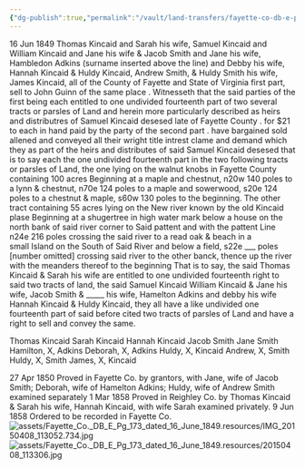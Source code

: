 ```yaml
---
{"dg-publish":true,"permalink":"/vault/land-transfers/fayette-co-db-e-pg-173-dated-16-june-1849-to-john-gwinn/","tags":["William-Kincaid","Samuel-Kincaid","Jane-Kincaid","john-gwinn","fayette","Thomas-Kincaid-Jr"]}
---
```


16 Jun 1849
Thomas Kincaid and Sarah his wife, Samuel Kincaid and William Kincaid and Jane his wife & Jacob Smith and Jane his wife, Hambledon Adkins (surname inserted above the line) and Debby his wife, Hannah Kincaid & Huldy Kincaid, Andrew Smith, & Huldy Smith his wife, James Kincaid, all of the County of Fayette and State of Virginia first part, sell to John Guinn of the same place . Witnesseth that the said parties of the first being each entitled to one undivided fourteenth part of two several tracts or parsles of Land and herein more particularly described as heirs and distributres of Samuel Kincaid desesed late of Fayette County . for $21 to each in hand paid by the party of the second part . have bargained sold allened and conveyed all their wright title intrest clame and demand which they as part of the heirs and distributes of said Samuel Kincaid desesed that is to say each the one undivided fourteenth part in the two following tracts or parsles of Land, the one lying on the walnut knobs in Fayette County containing 100 acres Beginning at a maple and chestnut, n20w 140 poles to a lynn & chestnut, n70e 124 poles to a maple and sowerwood, s20e 124 poles to a chestnut & maple, s60w 130 poles to the beginning. The other tract containing 55 acres lying on the New river known by the old Kincaid plase Beginning at a shugertree in high water mark below a house on the north bank of said river corner to Said pattent and with the pattent Line n24e 216 poles crossing the said river to a read oak & beach in a small Island on the South of Said River and below a field, s22e \_\_\_ poles \[number omitted\] crossing said river to the other banck, thence up the river with the meanders thereof to the beginning That is to say, the said Thomas Kincaid & Sarah his wife are entitled to one undivided fourteenth right to said two tracts of land, the said Samuel Kincaid William Kincaid & Jane his wife, Jacob Smith & \_\_\_\_\_ his wife, Hamelton Adkins and debby his wife Hannah Kincaid & Huldy Kincaid, they all have a like undivided one fourteenth part of said before cited two tracts of parsles of Land and have a right to sell and convey the same.

Thomas Kincaid
Sarah Kincaid
Hannah Kincaid
Jacob Smith
Jane Smith
Hamilton, X,
Adkins
Deborah, X,
Adkins
Huldy, X,
Kincaid
Andrew, X, Smith
Huldy, X, Smith
James, X,
Kincaid

27 Apr 1850 Proved in Fayette Co. by grantors, with Jane, wife of Jacob
Smith; Deborah, wife of Hamelton Adkins; Huldy, wife of Andrew Smith
examined separately
1 Mar 1858 Proved in Reighley Co. by Thomas Kincaid & Sarah his wife,
Hannah Kincaid, with wife Sarah examined privately.
9 Jun 1858 Ordered to be recorded in Fayette Co.
![assets/Fayette_Co._DB_E_Pg_173_dated_16_June_1849.resources/IMG_20150408_113052.734.jpg](/img/user/assets/Fayette_Co._DB_E_Pg_173_dated_16_June_1849.resources/IMG_20150408_113052.734.jpg)![assets/Fayette_Co._DB_E_Pg_173_dated_16_June_1849.resources/20150408_113306.jpg](/img/user/assets/Fayette_Co._DB_E_Pg_173_dated_16_June_1849.resources/20150408_113306.jpg)

